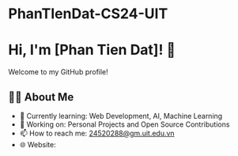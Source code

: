 # PhanTIenDat-CS24-UIT
# Hi, I'm [Phan Tien Dat]! 👋

Welcome to my GitHub profile!

## 👨‍💻 About Me
- 🌱 Currently learning: Web Development, AI, Machine Learning  
- 🔭 Working on: Personal Projects and Open Source Contributions  
- 📫 How to reach me: 24520288@gm.uit.edu.vn 
- 🌐 Website: 

